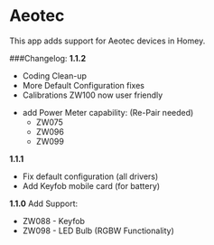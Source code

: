 # Aeotec

This app adds support for Aeotec devices in Homey.

###Changelog:
**1.1.2**
* Coding Clean-up
* More Default Configuration fixes
* Calibrations ZW100 now user friendly
+ add Power Meter capability: (Re-Pair needed)
  - ZW075
  - ZW096
  - ZW099

**1.1.1**
* Fix default configuration (all drivers)
* Add Keyfob mobile card (for battery)

**1.1.0**
Add Support:
* ZW088 - Keyfob
* ZW098 - LED Bulb (RGBW Functionality)
